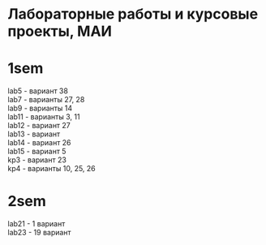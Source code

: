 # Лабораторные работы и курсовые проекты, МАИ

# 1sem  
lab5 - вариант 38    
lab7 - варианты 27, 28    
lab9 - варианты 14  
lab11 - варианты 3, 11  
lab12 - вариант 27  
lab13 - вариант  
lab14 - вариант 26  
lab15 - вариант 5   
kp3 - вариант 23  
kp4 - варианты 10, 25, 26  

# 2sem
lab21 - 1  вариант  
lab23 - 19 вариант  

